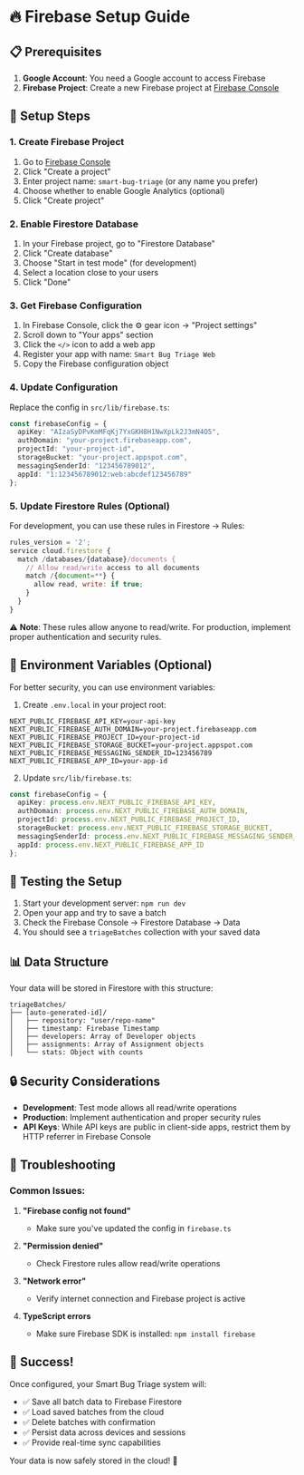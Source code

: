 # 🔥 Firebase Setup Guide

## 📋 Prerequisites

1. **Google Account**: You need a Google account to access Firebase
2. **Firebase Project**: Create a new Firebase project at [Firebase Console](https://console.firebase.google.com/)

## 🚀 Setup Steps

### 1. Create Firebase Project

1. Go to [Firebase Console](https://console.firebase.google.com/)
2. Click "Create a project"
3. Enter project name: `smart-bug-triage` (or any name you prefer)
4. Choose whether to enable Google Analytics (optional)
5. Click "Create project"

### 2. Enable Firestore Database

1. In your Firebase project, go to "Firestore Database"
2. Click "Create database"
3. Choose "Start in test mode" (for development)
4. Select a location close to your users
5. Click "Done"

### 3. Get Firebase Configuration

1. In Firebase Console, click the ⚙️ gear icon → "Project settings"
2. Scroll down to "Your apps" section
3. Click the `</>` icon to add a web app
4. Register your app with name: `Smart Bug Triage Web`
5. Copy the Firebase configuration object

### 4. Update Configuration

Replace the config in `src/lib/firebase.ts`:

```typescript
const firebaseConfig = {
  apiKey: "AIzaSyDPvKmMFqKj7YxGKH8H1NwXpLk2J3mN4O5",
  authDomain: "your-project.firebaseapp.com",
  projectId: "your-project-id",
  storageBucket: "your-project.appspot.com",
  messagingSenderId: "123456789012",
  appId: "1:123456789012:web:abcdef123456789"
};
```

### 5. Update Firestore Rules (Optional)

For development, you can use these rules in Firestore → Rules:

```javascript
rules_version = '2';
service cloud.firestore {
  match /databases/{database}/documents {
    // Allow read/write access to all documents
    match /{document=**} {
      allow read, write: if true;
    }
  }
}
```

⚠️ **Note**: These rules allow anyone to read/write. For production, implement proper authentication and security rules.

## 🔧 Environment Variables (Optional)

For better security, you can use environment variables:

1. Create `.env.local` in your project root:

```env
NEXT_PUBLIC_FIREBASE_API_KEY=your-api-key
NEXT_PUBLIC_FIREBASE_AUTH_DOMAIN=your-project.firebaseapp.com
NEXT_PUBLIC_FIREBASE_PROJECT_ID=your-project-id
NEXT_PUBLIC_FIREBASE_STORAGE_BUCKET=your-project.appspot.com
NEXT_PUBLIC_FIREBASE_MESSAGING_SENDER_ID=123456789
NEXT_PUBLIC_FIREBASE_APP_ID=your-app-id
```

2. Update `src/lib/firebase.ts`:

```typescript
const firebaseConfig = {
  apiKey: process.env.NEXT_PUBLIC_FIREBASE_API_KEY,
  authDomain: process.env.NEXT_PUBLIC_FIREBASE_AUTH_DOMAIN,
  projectId: process.env.NEXT_PUBLIC_FIREBASE_PROJECT_ID,
  storageBucket: process.env.NEXT_PUBLIC_FIREBASE_STORAGE_BUCKET,
  messagingSenderId: process.env.NEXT_PUBLIC_FIREBASE_MESSAGING_SENDER_ID,
  appId: process.env.NEXT_PUBLIC_FIREBASE_APP_ID
};
```

## 🧪 Testing the Setup

1. Start your development server: `npm run dev`
2. Open your app and try to save a batch
3. Check the Firebase Console → Firestore Database → Data
4. You should see a `triageBatches` collection with your saved data

## 📊 Data Structure

Your data will be stored in Firestore with this structure:

```
triageBatches/
├── [auto-generated-id]/
│   ├── repository: "user/repo-name"
│   ├── timestamp: Firebase Timestamp
│   ├── developers: Array of Developer objects
│   ├── assignments: Array of Assignment objects
│   └── stats: Object with counts
```

## 🔒 Security Considerations

- **Development**: Test mode allows all read/write operations
- **Production**: Implement authentication and proper security rules
- **API Keys**: While API keys are public in client-side apps, restrict them by HTTP referrer in Firebase Console

## 🐛 Troubleshooting

### Common Issues:

1. **"Firebase config not found"**
   - Make sure you've updated the config in `firebase.ts`

2. **"Permission denied"**
   - Check Firestore rules allow read/write operations

3. **"Network error"**
   - Verify internet connection and Firebase project is active

4. **TypeScript errors**
   - Make sure Firebase SDK is installed: `npm install firebase`

## 🎉 Success!

Once configured, your Smart Bug Triage system will:
- ✅ Save all batch data to Firebase Firestore
- ✅ Load saved batches from the cloud
- ✅ Delete batches with confirmation
- ✅ Persist data across devices and sessions
- ✅ Provide real-time sync capabilities

Your data is now safely stored in the cloud! 🚀